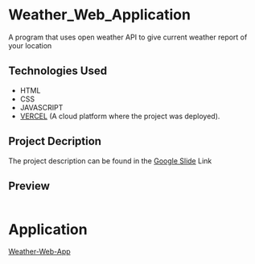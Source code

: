 # Weather_Web_Application
A program that uses open weather API to give current weather report of your location

## Technologies Used
  - HTML
  - CSS
  - JAVASCRIPT
  - [VERCEL](https://vercel.com/home) (A cloud platform where the project was deployed).

## Project Decription 
The project description can be found in the [Google Slide](https://docs.google.com/presentation/d/1YioKP2jSoejZb6KvlINCkHuQDWSTXJ8_gzkV1wQozk8/edit?usp=sharing) Link

## Preview
<div style="display:flex">
     <div style="flex:1;padding-left:10px;">
          <img scr"blob:https://vercel.com/c0698433-20d6-43f0-b0b8-2c2f7eb414e7"/>
     </div>
</div>

# Application 
[Weather-Web-App](https://weather-web-application-zeta.vercel.app/)
